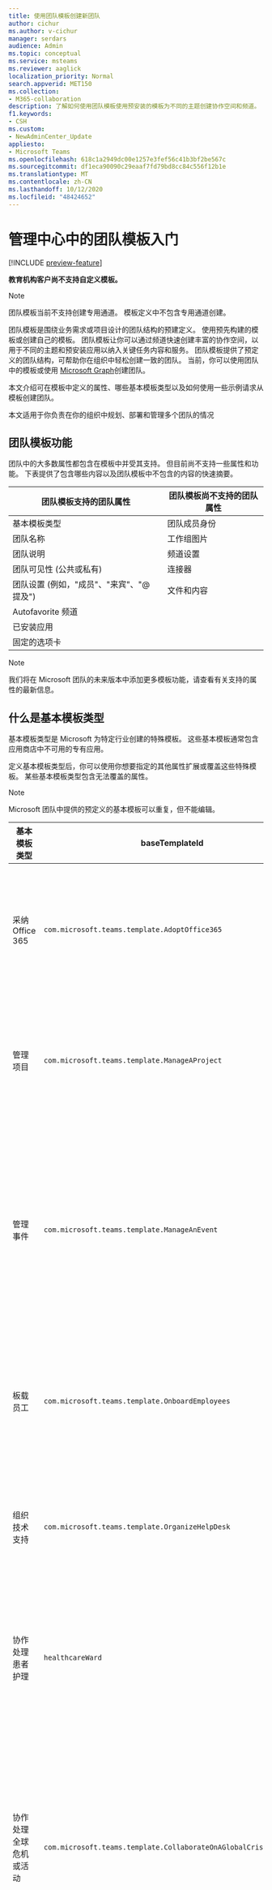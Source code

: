 ```yaml
---
title: 使用团队模板创建新团队
author: cichur
ms.author: v-cichur
manager: serdars
audience: Admin
ms.topic: conceptual
ms.service: msteams
ms.reviewer: aaglick
localization_priority: Normal
search.appverid: MET150
ms.collection:
- M365-collaboration
description: 了解如何使用团队模板使用预安装的模板为不同的主题创建协作空间和频道。
f1.keywords:
- CSH
ms.custom:
- NewAdminCenter_Update
appliesto:
- Microsoft Teams
ms.openlocfilehash: 618c1a2949dc00e1257e3fef56c41b3bf2be567c
ms.sourcegitcommit: df1eca90090c29eaaf7fd79bd8cc84c556f12b1e
ms.translationtype: MT
ms.contentlocale: zh-CN
ms.lasthandoff: 10/12/2020
ms.locfileid: "48424652"
---
```

# <a name="get-started-with-teams-templates-in-the-admin-center"></a>管理中心中的团队模板入门

[!INCLUDE [preview-feature](includes/preview-feature.md)]

**教育机构客户尚不支持自定义模板。**

> [!NOTE]
> 团队模板当前不支持创建专用通道。 模板定义中不包含专用通道创建。

团队模板是围绕业务需求或项目设计的团队结构的预建定义。 使用预先构建的模板或创建自己的模板。 团队模板让你可以通过频道快速创建丰富的协作空间，以用于不同的主题和预安装应用以纳入关键任务内容和服务。 团队模板提供了预定义的团队结构，可帮助你在组织中轻松创建一致的团队。 当前，你可以使用团队中的模板或使用 [Microsoft Graph](get-started-with-teams-templates.md)创建团队。

本文介绍可在模板中定义的属性、哪些基本模板类型以及如何使用一些示例请求从模板创建团队。

本文适用于你负责在你的组织中规划、部署和管理多个团队的情况

## <a name="teams-template-capabilities"></a>团队模板功能

团队中的大多数属性都包含在模板中并受其支持。 但目前尚不支持一些属性和功能。 下表提供了包含哪些内容以及团队模板中不包含的内容的快速摘要。

| **团队模板支持的团队属性** | **团队模板尚不支持的团队属性** |
| ------------------------------------------------ | -------------------------------------------------------- |
| 基本模板类型 | 团队成员身份 |
| 团队名称 | 工作组图片 |
| 团队说明 | 频道设置 |
| 团队可见性 (公共或私有)  | 连接器 |
| 团队设置 (例如，"成员"、"来宾"、"@ 提及")  | 文件和内容 |
| Autofavorite 频道 | |
| 已安装应用 | |
| 固定的选项卡 | |

> [!NOTE]
> 我们将在 Microsoft 团队的未来版本中添加更多模板功能，请查看有关支持的属性的最新信息。

## <a name="what-are-base-template-types"></a>什么是基本模板类型

基本模板类型是 Microsoft 为特定行业创建的特殊模板。 这些基本模板通常包含应用商店中不可用的专有应用。

定义基本模板类型后，你可以使用你想要指定的其他属性扩展或覆盖这些特殊模板。 某些基本模板类型包含无法覆盖的属性。

> [!NOTE]
> Microsoft 团队中提供的预定义的基本模板可以重复，但不能编辑。

| 基本模板类型 | baseTemplateId | 此基本模板附带的属性 |
| ------------------ |----|----------------------------------------------------- |
| 采纳 Office 365 |`com.microsoft.teams.template.AdoptOffice365`|  信道 <ul><li>常规</li> <li>宣告</li> <li>拥护方角落</li> <li>工作组表单</li></ul> 识别 <ul><li>源自</li>  <li>日历</li> |
| 管理项目 |`com.microsoft.teams.template.ManageAProject`| 信道 <ul><li>常规</li> <li>宣告</li> <li>.Resources</li> <li>规划</li></ul> 识别<ul><li>源自</li><li>OneNote</li></ul> |
| 管理事件|`com.microsoft.teams.template.ManageAnEvent` | 信道 <ul><li>常规</li> <li>宣告</li> <li>预算</li> <li>内容</li><li>后勤工作</li> <li>规划</li> <li> 市场营销和 PR</li></ul> 识别<ul><li>源自</li><li>网站</li> <li>YouTube</li> <li>Planner</li> <li>OneNote</li></ul> |
|板载员工|`com.microsoft.teams.template.OnboardEmployees` | 信道 <ul><li>常规</li> <li>宣告</li> <li>员工聊天</li> <li>培训</li></ul>识别<ul><li>源自</li><li>社区</li></ul>|
|组织技术支持| `com.microsoft.teams.template.OrganizeHelpDesk`|信道<ul><li>常规</li><li>宣告</li><li>常见问题</li></ul>识别<ul><li>源自</li><li>OneNote</li></ul> |
| 协作处理患者护理| `healthcareWard `| 信道<ul><li>常规</li><li>宣告</li><li>Huddles</li><li>轮</li><li>调配</li><li>培训</li></ul> 识别 <ul><li>源自</li>|
| 协作处理全球危机或活动 |`com.microsoft.teams.template.CollaborateOnAGlobalCrisisOrEvent`| 信道 <ul><li>常规<li>宣告</li><li>世界新闻</li><li>业务连续性</li><li>远程工作</li><li>内部 comms</li><li>外部 comms</li><li>客户投诉</li><li>Kudos</li><li>执行更新</li></ul>识别 <ul><li>表扬</li><li>源自</li><li>网站</li></ul>|
|在银行分支内进行协作| `com.microsoft.teams.template.CollaborateWithinABankBranch `|信道 <ul><li>常规<li>宣告</li><li>Huddles</li><li>客户会议</li><li>训练</li><li>技能发展</li><li>借贷处理</li><li>客户投诉</li><li>Kudos</li><li>有趣的资料</li><li>合规性</li></ul>|
|协调事件响应| `com.microsoft.teams.template.CoordinateIncidentResponse`|信道 <ul><li>常规<li>宣告</li><li>后勤工作</li><li>规划</li><li>恢复</li><li>急需</li></ul> 识别 <ul><li>源自</li><li>Excel</li><li>OneNote</li><li>SharePoint</li><li>Planner</li></ul>|
|医院| `healthcareHospita`控制面板 |信道 <ul><li>常规<li>宣告</li><li>合规性</li><li>Custodial</li><li>人力资源</li><li>药房</li></ul> 识别 <ul><li>源自</li></ul>|
|组织商店| `retailStore` |信道 <ul><li>常规<li>切换切换</li><li>培训</li></ul> 识别 <ul><li>源自</li></ul>|
|质量和安全性 |`com.microsoft.teams.template.QualitySafety`|信道 <ul><li>常规<li>宣告</li><li>第1行</li><li>第2行</li><li>第3行</li><li>引起</li><li>培训</li><li>维护</li><li>有趣的资料</li></ul> 识别 <ul><li>源自</li></ul>|
|零售经理协作| `retailManagerCollaboration` |信道 <ul><li>常规<li>运营</li><li>培训</li></ul> 识别 <ul><li>源自</li></ul>|
||||

有关模板类别的详细信息，请参阅以下类别：

- [财务模板](financial-teams-templates-in-the-admin-console.md)
- [常规模板](general-teams-templates-in-the-admin-console.md)
- [政府模板](government-teams-templates-in-the-admin-console.md)
- [医疗保健模板](expand-teams-across-your-org/healthcare/healthcare-templates-admin-console.md)
- [制造模板](manufacturing-teams-templates-in-the-admin-console.md)
- [零售模板](retail-teams-templates-in-the-admin-console.md)

## <a name="template-size-limits"></a>模板大小限制

模板限制为特定数量的频道、选项卡和应用。

 > [!Note]
 > 从模板创建后，您可以向团队添加更多频道、选项卡和应用。

|功能 | 上限|
|-|-|
|每个模板的频道 | 岁 |
|模板中每个通道的选项卡 | 名 |
|每个模板的应用 | 50|
|||

有关详细信息，请参阅 [团队的限制和规范](limits-specifications-teams.md) 。

## <a name="related-topics"></a>相关主题

- [创建自定义团队模板](create-a-team-template.md)
- [从现有团队模板创建团队模板](create-template-from-existing-template.md)
- [从现有团队创建模板](create-template-from-existing-team.md)
